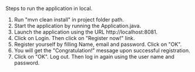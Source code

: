 Steps to run the application in local.

1) Run "mvn clean install" in project folder path.
2) Start the application by running the Application.java.
3) Launch the application using the URL http://localhost:8081.
4) Click on Login. Then click on "Register now!" link.
5) Register yourself by filling Name, email and password. Click on "OK". 
6) You will get the "Congratulation!" message upon successful registration.
7) Click on "OK". Log out. Then log in again using the user name and password.
